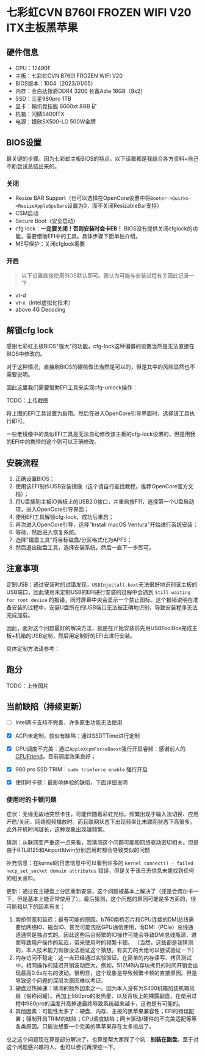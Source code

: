 # 七彩虹CVN B760I FROZEN WIFI V20 ITX主板黑苹果

## 硬件信息

- CPU：12490F
- 主板：七彩虹CVN B760I FROZEN WIFI V20
- BIOS版本：1004（2023/01/05）
- 内存：金白达银爵DDR4 3200 长鑫Adie 16GB（8x2）
- SSD：三星980pro 1TB
- 显卡：翰讯竞技版 6600xt 8GB 矿
- 机箱：闪鳞S400ITX
- 电源：银欣SX500-LG 500W金牌

## BIOS设置

最关键的步骤。因为七彩虹主板BIOS的特点，以下设置都是我结合各方资料+自己不断尝试总结出来的。

### 关闭
- Resize BAR Support（也可以选择在OpenCore设置中将`Booter->Quirks->ResizeAppleGpuBars`设置为0，而不关闭ResizableBar支持）
- CSM启动
- Secure Boot（安全启动）
- cfg lock：**一定要关闭！否则安装时会卡EB！** BIOS没有提供关闭cfglock的功能，需要借助EFI中的工具。具体步骤下面单独介绍。
- ME写保护：关闭cfglock需要
### 开启

> 以下设置直接使用BIOS默认即可。我认为可能与安装过程有关因此记录一下

- vt-d
- vt-x（Intel虚拟化技术）
- above 4G Decoding

## 解锁cfg lock

感谢七彩虹主板BIOS"强大"的功能，cfg-lock这种偏僻的设置当然是无法直接在BIOS中修改的。

对于这种情况，直接刷BIOS的硬核做法当然是可以的，但是其中的风险显然也不需要说明。

因此这里我们需要借助EFI工具来实现cfg-unlock操作：

TODO：上传截图

将上图的EFI工具设置为启用。然后在进入OpenCore引导界面时，选择该工具执行即可。

一些老镜像中的类似EFI工具是无法自动修改该主板的cfg-lock设置的，但是用我的EFI中的携带的这个则可以正确修改。

## 安装流程

1. 正确设置BIOS；
2. 使用该EFI制作USB安装镜像（这个请自行查找教程。推荐OpenCore官方文档）；
3. 将U盘插到主板IO挡板上的USB2.0接口，并重启按F11，选择第一个U盘启动项，进入OpenCore引导界面；
4. 使用EFI工具解锁cfg-lock，成功后重启；
5. 再次进入OpenCore引导，选择"Install macOS Ventura"开始进行系统安装；
6. 等待，然后进入恢复系统。
7. 选择"磁盘工具"将目标磁盘/分区格式化为APFS；
8. 然后退出磁盘工具，选择安装系统，然后一直下一步即可。

## 注意事项

定制USB：通过安装时的试错发现，`USBInjectall.kext`无法很好地识别该主板的USB端口，因此使用未定制USB的EFI进行安装的过程中会遇到 `Still waiting for root device` 的报错，同时屏幕中央会显示一个禁止图标。这个报错说明在准备安装的过程中，安装U盘所在的USB端口无法被正确地识别，导致安装程序无法完成加载。

因此，面对这个问题最好的解决方法，就是在开始安装前先用USBToolBox完成主板+机箱的USB定制，然后用定制好的EFI去进行安装。

具体定制方法请参考：

## 跑分

TODO：上传图片

## 当前缺陷（持续更新）

- [ ] Intel网卡支持不完善，许多原生功能无法使用

- [x] ACPI未定制，貌似有缺陷：通过SSDTTime进行定制

- [x] CPU调度不完美：通过`AppleXcpmForceBoost`强行开启睿频：感谢前人的[CPUFriend](https://github.com/LimeVista/Hackintosh-H610-12490F-AX201)，目前调度效果良好；

- [x] 980 pro SSD TRIM：`sudo trimforce enable` 强行开启

- [x] 使用时卡顿：最影响体验的缺陷，下面详细说明

### 使用时的卡顿问题

症状：无缘无故地突然卡住，可能伴随着彩虹光标。频繁出现于输入法切换、应用开启/关闭、网络视频播放时。而且联网状态下出现频率比未联网状态下高很多。此外开机时间越长，这种现象出现越频繁。

猜测：从联网变严重这一点来看，我猜测这个问题可能和网络驱动密切相关。但是由于RTL8125和AirportItlwm分别启用时都会导致类似的问题

补充信息：在kernel的日志信息中可以看到许多的 `kernel connect() - failed necp_set_socket domain attributes` 错误，但是关于该日志信息未能找到任何的相关资料。

更新：通过在主硬盘上分区重新安装，这个问题被基本上解决了（还是会偶尔卡一下，但是基本上能正常使用了）。最后猜测，这个问题的原因可能是多方面的，很可能和以下的因素有关：

1. 南桥带宽和延迟：最有可能的原因。b760南桥芯片和CPU连接的DMI总线需要给网络IO、磁盘IO、甚至可能包括GPU通信使用，而DMI（PCIe）总线通道通常是独占式的。因此这些后台频繁的IO操作可能会导致DMI总线瓶颈，进而导致用户操作的延迟，带来使用时的频繁卡顿。
（当然，这些都是我猜测的，本人技术能力有限没法验证这个猜想。有实力的大佬可以尝试验证一下）
2. 内存访问不稳定：这一点已经通过实验验证。在简单的内存读写、拷贝测试中，相同操作的延迟开销波动巨大。例如，512MB内存块拷贝的时间开销会出现最高0.5s左右的波动。很明显，这个现象是导致频繁卡顿的直接原因。但是导致这个问题的深层次原因难以考证。
3. 硬盘过热掉速：猜测的额外因素之一。因为本人没有为S400机箱加装机箱风扇（俗称闷罐）。再加上980pro的发热量、以及背板上的裸露副盘，在使用过程中980pro的温度升高掉速最终导致系统越来越卡，这也是有可能的。
4. 其他因素：可能性太多了：硬盘、内存、主板的黑苹果兼容性；EFI的错误配置；强制开启TRIM的缺陷；CPU调度缺陷；网卡驱动/硬件的不完美适配等等各类原因。只能说想要一个完美的黑苹果存在太多挑战了。

总之这个问题现在算是部分解决了。也算是帮大家踩了个坑：**别装在副盘**。至于对这个问题感兴趣的人，也可以尝试再深挖一下。


